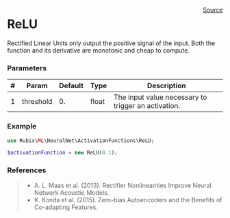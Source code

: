 <span style="float:right;"><a href="https://github.com/RubixML/RubixML/blob/master/src/NeuralNet/ActivationFunctions/ReLU.php">Source</a></span>

# ReLU
Rectified Linear Units only output the positive signal of the input. Both the function and its derivative are monotonic and cheap to compute.

### Parameters
| # | Param | Default | Type | Description |
|---|---|---|---|---|
| 1 | threshold | 0. | float | The input value necessary to trigger an activation. |

### Example
```php
use Rubix\ML\NeuralNet\ActivationFunctions\ReLU;

$activationFunction = new ReLU(0.1);
```

### References
>- A. L. Maas et al. (2013). Rectifier Nonlinearities Improve Neural Network Acoustic Models.
>- K. Konda et al. (2015). Zero-bias Autoencoders and the Benefits of Co-adapting Features.